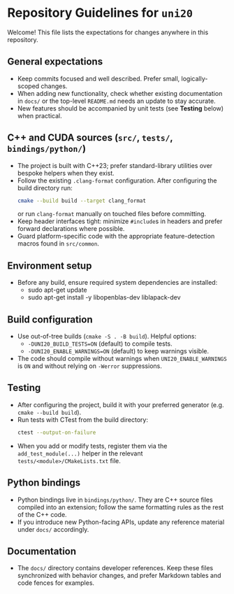 # Repository Guidelines for `uni20`

Welcome! This file lists the expectations for changes anywhere in this repository.

## General expectations
- Keep commits focused and well described. Prefer small, logically-scoped changes.
- When adding new functionality, check whether existing documentation in `docs/` or the top-level `README.md` needs an update to stay accurate.
- New features should be accompanied by unit tests (see **Testing** below) when practical.

## C++ and CUDA sources (`src/`, `tests/`, `bindings/python/`)
- The project is built with C++23; prefer standard-library utilities over bespoke helpers when they exist.
- Follow the existing `.clang-format` configuration. After configuring the build directory run:
  ```bash
  cmake --build build --target clang_format
  ```
  or run `clang-format` manually on touched files before committing.
- Keep header interfaces tight: minimize `#include`s in headers and prefer forward declarations where possible.
- Guard platform-specific code with the appropriate feature-detection macros found in `src/common`.

## Environment setup
- Before any build, ensure required system dependencies are installed:
  - sudo apt-get update
  - sudo apt-get install -y libopenblas-dev liblapack-dev

## Build configuration
- Use out-of-tree builds (`cmake -S . -B build`). Helpful options:
  - `-DUNI20_BUILD_TESTS=ON` (default) to compile tests.
  - `-DUNI20_ENABLE_WARNINGS=ON` (default) to keep warnings visible.
- The code should compile without warnings when `UNI20_ENABLE_WARNINGS` is `ON` and without relying on `-Werror` suppressions.

## Testing
- After configuring the project, build it with your preferred generator (e.g. `cmake --build build`).
- Run tests with CTest from the build directory:
  ```bash
  ctest --output-on-failure
  ```
- When you add or modify tests, register them via the `add_test_module(...)` helper in the relevant `tests/<module>/CMakeLists.txt` file.

## Python bindings
- Python bindings live in `bindings/python/`. They are C++ source files compiled into an extension; follow the same formatting rules as the rest of the C++ code.
- If you introduce new Python-facing APIs, update any reference material under `docs/` accordingly.

## Documentation
- The `docs/` directory contains developer references. Keep these files synchronized with behavior changes, and prefer Markdown tables and code fences for examples. 
